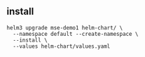 
## install

```shell
helm3 upgrade mse-demo1 helm-chart/ \
  --namespace default --create-namespace \
  --install \
  --values helm-chart/values.yaml
```
